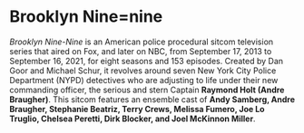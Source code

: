 # **Brooklyn Nine=nine**
*Brooklyn Nine-Nine* is an American police procedural sitcom television series that aired on Fox, and later on NBC, from September 17, 2013 to September 16, 2021, for eight seasons and 153 episodes. Created by Dan Goor and Michael Schur, it revolves around seven New York City Police Department (NYPD) detectives who are adjusting to life under their new commanding officer, the serious and stern Captain **Raymond Holt (Andre Braugher)**. This sitcom features an ensemble cast of **Andy Samberg, Andre Braugher, Stephanie Beatriz, Terry Crews, Melissa Fumero, Joe Lo Truglio, Chelsea Peretti, Dirk Blocker, and Joel McKinnon Miller**.
